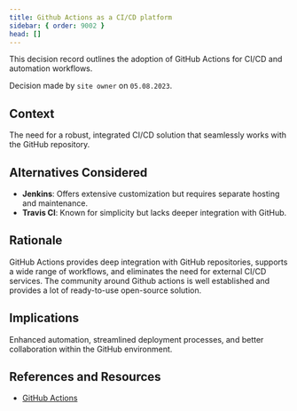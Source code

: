 ```yaml
---
title: Github Actions as a CI/CD platform
sidebar: { order: 9002 }
head: []
---
```


This decision record outlines the adoption of GitHub Actions for CI/CD and automation workflows.

Decision made by `site owner` on `05.08.2023`.

## Context

The need for a robust, integrated CI/CD solution that seamlessly works with the GitHub repository.

## Alternatives Considered

- **Jenkins**: Offers extensive customization but requires separate hosting and maintenance.
- **Travis CI**: Known for simplicity but lacks deeper integration with GitHub.

## Rationale

GitHub Actions provides deep integration with GitHub repositories, supports a wide range of workflows, and eliminates the need for external CI/CD services.
The community around Github actions is well established and provides a lot of ready-to-use open-source solution.

## Implications

Enhanced automation, streamlined deployment processes, and better collaboration within the GitHub environment.

## References and Resources

- [GitHub Actions](https://docs.github.com/en/actions)
